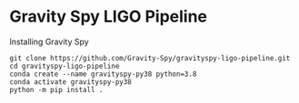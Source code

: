 # Gravity Spy LIGO Pipeline
Installing Gravity Spy

```
git clone https://github.com/Gravity-Spy/gravityspy-ligo-pipeline.git
cd gravityspy-ligo-pipeline
conda create --name gravityspy-py38 python=3.8
conda activate gravityspy-py38
python -m pip install .
```
